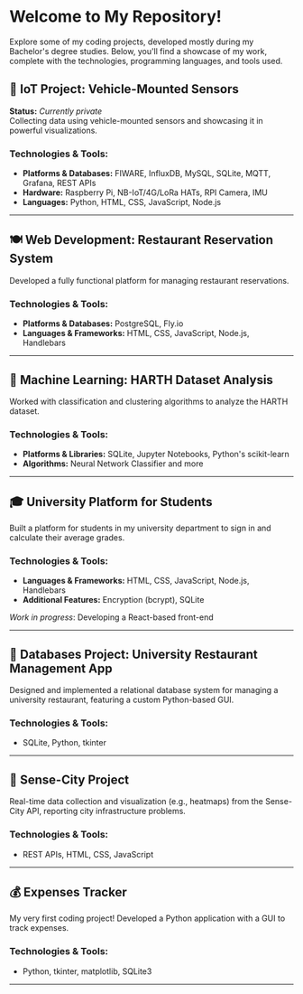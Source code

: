 # Welcome to My Repository! 
<!-- 🎉 -->

Explore some of my coding projects, developed mostly during my Bachelor's degree studies. Below, you'll find a showcase of my work, complete with the technologies, programming languages, and tools used.

## 🚗 IoT Project: Vehicle-Mounted Sensors
<strong>Status:</strong> <em>Currently private</em>  
Collecting data using vehicle-mounted sensors and showcasing it in powerful visualizations.

### <strong>Technologies & Tools:</strong>
<ul>
  <li><strong>Platforms & Databases:</strong> FIWARE, InfluxDB, MySQL, SQLite, MQTT, Grafana, REST APIs</li>
  <li><strong>Hardware:</strong> Raspberry Pi, NB-IoT/4G/LoRa HATs, RPI Camera, IMU</li>
  <li><strong>Languages:</strong> Python, HTML, CSS, JavaScript, Node.js</li>
</ul>

---

## 🍽️ Web Development: Restaurant Reservation System
Developed a fully functional platform for managing restaurant reservations.

### <strong>Technologies & Tools:</strong>
<ul>
  <li><strong>Platforms & Databases:</strong> PostgreSQL, Fly.io</li>
  <li><strong>Languages & Frameworks:</strong> HTML, CSS, JavaScript, Node.js, Handlebars</li>
</ul>

---

## 🤖 Machine Learning: HARTH Dataset Analysis
Worked with classification and clustering algorithms to analyze the HARTH dataset.

### <strong>Technologies & Tools:</strong>
<ul>
  <li><strong>Platforms & Libraries:</strong> SQLite, Jupyter Notebooks, Python's scikit-learn</li>
  <li><strong>Algorithms:</strong> Neural Network Classifier and more</li>
</ul>

---

## 🎓 University Platform for Students
Built a platform for students in my university department to sign in and calculate their average grades.

### <strong>Technologies & Tools:</strong>
<ul>
  <li><strong>Languages & Frameworks:</strong> HTML, CSS, JavaScript, Node.js, Handlebars</li>
  <li><strong>Additional Features:</strong> Encryption (bcrypt), SQLite</li>
</ul>
<p><em>Work in progress</em>: Developing a React-based front-end</p>

---

## 🍴 Databases Project: University Restaurant Management App
Designed and implemented a relational database system for managing a university restaurant, featuring a custom Python-based GUI.

### <strong>Technologies & Tools:</strong>
<ul>
  <li>SQLite, Python, tkinter</li>
</ul>

---

## 🌆 Sense-City Project
Real-time data collection and visualization (e.g., heatmaps) from the Sense-City API, reporting city infrastructure problems.

### <strong>Technologies & Tools:</strong>
<ul>
  <li>REST APIs, HTML, CSS, JavaScript</li>
</ul>

---

## 💰 Expenses Tracker
My very first coding project! Developed a Python application with a GUI to track expenses.

### <strong>Technologies & Tools:</strong>
<ul>
  <li>Python, tkinter, matplotlib, SQLite3</li>
</ul>

---

<!-- Feel free to explore, and don’t hesitate to reach out with any questions or feedback! 🚀-->

